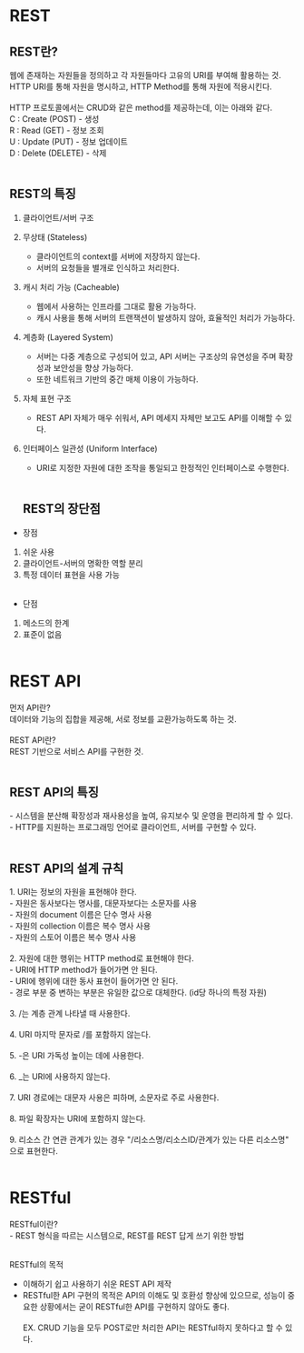 <h1>REST</h1>

<h2>REST란?</h2>
 웹에 존재하는 자원들을 정의하고 각 자원들마다 고유의 URI를 부여해 활용하는 것.
 HTTP URI를 통해 자원을 명시하고, HTTP Method를 통해 자원에 적용시킨다.
<br/><br/>
HTTP 프로토콜에서는 CRUD와 같은 method를 제공하는데, 이는 아래와 같다.<br/>
C : Create (POST) - 생성<br/>
R : Read (GET) - 정보 조회<br/>
U : Update (PUT) - 정보 업데이트<br/>
D : Delete (DELETE) - 삭제<br/>
<br/>
<h2>REST의 특징</h2>

1. 클라이언트/서버 구조
2. 무상태 (Stateless)

   - 클라이언트의 context를 서버에 저장하지 않는다.
   - 서버의 요청들을 별개로 인식하고 처리한다.

3. 캐시 처리 가능 (Cacheable)

   - 웹에서 사용하는 인프라를 그대로 활용 가능하다.
   - 캐시 사용을 통해 서버의 트랜잭션이 발생하지 않아, 효율적인 처리가 가능하다.

4. 계층화 (Layered System)

   - 서버는 다중 계층으로 구성되어 있고, API 서버는 구조상의 유연성을 주며 확장성과 보안성을 향상 가능하다.
   - 또한 네트워크 기반의 중간 매체 이용이 가능하다.

5. 자체 표현 구조

   - REST API 자체가 매우 쉬워서, API 메세지 자체만 보고도 API를 이해할 수 있다.

6. 인터페이스 일관성 (Uniform Interface)

   - URI로 지정한 자원에 대한 조작을 통일되고 한정적인 인터페이스로 수행한다.
   <br/><br/>
   <h2>REST의 장단점</h2>

- 장점<br/>

1. 쉬운 사용<br/>
2. 클라이언트-서버의 명확한 역할 분리<br/>
3. 특정 데이터 표현을 사용 가능<br/><br/>

- 단점<br/>

1. 메소드의 한계<br/>
2. 표준이 없음<br/><br/>

<h1>REST API</h1>
먼저 API란?<br/>
데이터와 기능의 집합을 제공해, 서로 정보를 교환가능하도록 하는 것.<br/><br/>
REST API란?<br/>
REST 기반으로 서비스 API를 구현한 것.<br/><br/>

<h2>REST API의 특징</h2>
- 시스템을 분산해 확장성과 재사용성을 높여, 유지보수 및 운영을 편리하게 할 수 있다.
- HTTP를 지원하는 프로그래밍 언어로 클라이언트, 서버를 구현할 수 있다.<br/><br/>

<h2>REST API의 설계 규칙</h2>
1. URI는 정보의 자원을 표현해야 한다.<br/>
- 자원은 동사보다는 명사를, 대문자보다는 소문자를 사용<br/>
- 자원의 document 이름은 단수 명사 사용<br/>
- 자원의 collection 이름은 복수 명사 사용<br/>
- 자원의 스토어 이름은 복수 명사 사용<br/><br/>
2. 자원에 대한 행위는 HTTP method로 표현해야 한다.<br/>
- URI에 HTTP method가 들어가면 안 된다.<br/>
- URI에 행위에 대한 동사 표현이 들어가면 안 된다.<br/>
- 경로 부분 중 변하는 부분은 유일한 값으로 대체한다. (id당 하나의 특정 자원)<br/><br/>
3. /는 계층 관계 나타낼 때 사용한다.<br/><br/>
4. URI 마지막 문자로 /를 포함하지 않는다.<br/><br/>
5. -은 URI 가독성 높이는 데에 사용한다.<br/><br/>
6. _는 URI에 사용하지 않는다.<br/><br/>
7. URI 경로에는 대문자 사용은 피하며, 소문자로 주로 사용한다.<br/><br/>
8. 파일 확장자는 URI에 포함하지 않는다.<br/><br/>
9. 리소스 간 연관 관계가 있는 경우 "/리소스명/리소스ID/관계가 있는 다른 리소스명" 으로 표현한다.<br/><br/>

<h1>RESTful</h1>
RESTful이란?<br/>
- REST 형식을 따르는 시스템으로, REST를 REST 답게 쓰기 위한 방법<br/><br/>

RESTful의 목적

- 이해하기 쉽고 사용하기 쉬운 REST API 제작
- RESTful한 API 구현의 목적은 API의 이해도 및 호환성 향상에 있으므로, 성능이 중요한 상황에서는 굳이 RESTful한 API를 구현하지 않아도 좋다.<br/><br/>
  EX. CRUD 기능을 모두 POST로만 처리한 API는 RESTful하지 못하다고 할 수 있다.
